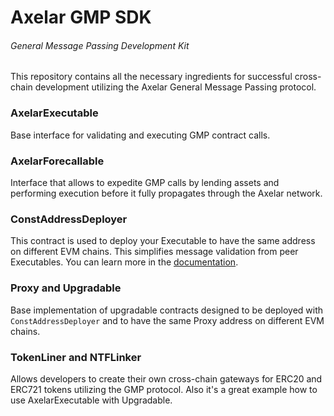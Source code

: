 # Axelar GMP SDK
###### General Message Passing Development Kit

This repository contains all the necessary ingredients for successful cross-chain development 
utilizing the Axelar General Message Passing protocol.  

### AxelarExecutable
Base interface for validating and executing GMP contract calls.

### AxelarForecallable
Interface that allows to expedite GMP calls by lending assets and performing execution 
before it fully propagates through the Axelar network.

### ConstAddressDeployer
This contract is used to deploy your Executable to have the same address on different EVM chains.
This simplifies message validation from peer Executables. You can learn more in the
[documentation](https://docs.axelar.dev/dev/build/solidity-utilities).

### Proxy and Upgradable
Base implementation of upgradable contracts designed to be deployed with `ConstAddressDeployer`
and to have the same Proxy address on different EVM chains.

### TokenLiner and NTFLinker
Allows developers to create their own cross-chain gateways for
ERC20 and ERC721 tokens utilizing the GMP protocol.
Also it's a great example how to use AxelarExecutable with Upgradable.
